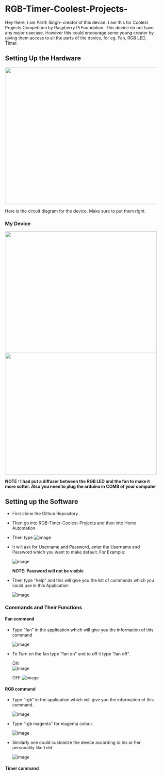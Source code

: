 # RGB-Timer-Coolest-Projects-

Hey there, I am Parth Singh- creator of this device. I am this for Coolest Projects Competition by Raspberry Pi Foundation.
This device do not have any major usecase. However this could encourage some young creator by giving them access to all the parts of the device, for eg. Fan, RGB LED, Timer.

## Setting Up the Hardware

<img src="https://user-images.githubusercontent.com/65723218/116958340-deaffc00-acb7-11eb-8957-d0cc5eb98d9e.jpeg" width="750" height="450"/>

Here is the circuit diagram for the device. Make sure to put them right.

### My Device

<img src="https://user-images.githubusercontent.com/65723218/116960378-d3f86580-acbd-11eb-9d95-56cf2923a35a.jpeg" width="500" height="400"/>
<img src="https://user-images.githubusercontent.com/65723218/116960384-d8248300-acbd-11eb-8201-044c2d7a4db2.jpeg" width="500" height="400"/>

**NOTE : I had put a diffuser between the RGB LED and the fan to make it more softer. Also you need to plug the arduino in COM8 of your computer**

## Setting up the Software

* First clone the Github Repository

* Then go into RGB-Timer-Coolest-Projects and then into Home Automation

* Then type
  ![image](https://user-images.githubusercontent.com/65723218/116961373-d1e3d600-acc0-11eb-9723-efeab6e1f321.png)

* It will ask for Username and Password, enter the Username and Password which you want to make default.
   For Example:
   
    ![image](https://user-images.githubusercontent.com/65723218/116961591-63534800-acc1-11eb-9914-d9c324a00fb9.png)
    
    **NOTE: Password will not be visible**
 
* Then type "help" and this will give you the list of commands which you could use in this Application
    
    ![image](https://user-images.githubusercontent.com/65723218/116961908-2fc4ed80-acc2-11eb-8414-7ad3302b4b1b.png)

### Commands and Their Functions
      
  #### Fan command
  
  * Type "fan" in the application which will give you the information of this command
  
      ![image](https://user-images.githubusercontent.com/65723218/116962072-a82bae80-acc2-11eb-9508-113070420d98.png)

  * To Turn on the fan type "fan on" and to off it type "fan off".
    
    ON    
    ![image](https://user-images.githubusercontent.com/65723218/116962500-bd550d00-acc3-11eb-9324-0f9d6f8f5fbc.png)
    
    OFF
    ![image](https://user-images.githubusercontent.com/65723218/116962528-d1007380-acc3-11eb-8c95-77df786af8ee.png)
   
    
  #### RGB command
  
  * Type "rgb" in the application which will give you the information of this command.

    ![image](https://user-images.githubusercontent.com/65723218/116962450-9f87a800-acc3-11eb-8821-5b1b09db5b9b.png)
   
  * Type "rgb magenta" for magenta colour.
      
      ![image](https://user-images.githubusercontent.com/65723218/116962610-115ff180-acc4-11eb-855d-a33795f26ba1.png)

  * Similarly one could customize the device according to his or her personality like I did.
        
       ![image](https://user-images.githubusercontent.com/65723218/116962705-57b55080-acc4-11eb-950b-556164f3def3.png)

  #### Timer command    
    
    
    
    
    
    
    
    
    
    
    
    
    
    
    







